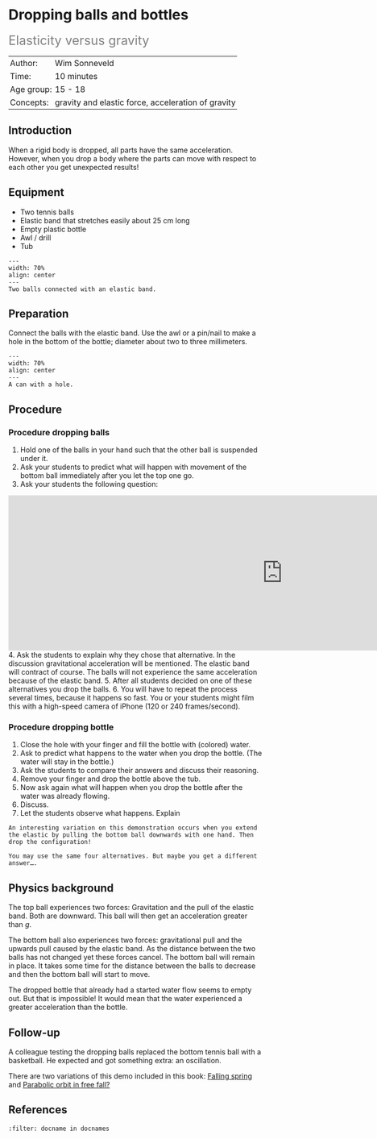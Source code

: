 # Dropping balls and bottles 
<span style="font-size: 25px; color: gray;">Elasticity versus gravity</span>

<table style="width: 100%; border-collapse: collapse; border: none;">
    <tr style="background-color: var(--background-color);">  
        <td style="text-align: left; padding: 3px; border: none; color: var(--text-color)">Author:</td>
        <td style="text-align: left; padding: 3px; border: none; color: var(--text-color)">Wim Sonneveld</td>
    </tr>
    <tr style="background-color: var(--background-color);"> 
        <td style="text-align: left; padding: 3px; border: none; color: var(--text-color)">Time:</td>
        <td style="text-align: left; padding: 3px; border: none; color: var(--text-color)">10 minutes</td>
    </tr>
    <tr style="background-color: var(--background-color);"> 
        <td style="text-align: left; padding: 3px; border: none; color: var(--text-color)">Age group:</td>
        <td style="text-align: left; padding: 3px; border: none; color: var(--text-color)">15 - 18</td>
    </tr>
    <tr style="background-color: var(--background-color);"> 
        <td style="text-align: left; padding: 3px; border: none; color: var(--text-color)">Concepts:</td>
        <td style="text-align: left; padding: 3px; border: none; color: var(--text-color)">gravity and elastic force, acceleration of gravity</td>
    </tr>
</table>

## Introduction
When a rigid body is dropped, all parts have the same acceleration. However, when you drop a body where the parts can move with respect to each other you get unexpected results!

## Equipment
* Two tennis balls
* Elastic band that stretches easily about 25 cm long
* Empty plastic bottle
* Awl / drill
* Tub

```{figure} demo18_figure1.JPG
---
width: 70%
align: center
---
Two balls connected with an elastic band.
``` 

## Preparation
Connect the balls with the elastic band. Use the awl or a pin/nail to make a hole in the bottom of the bottle; diameter about two to three millimeters. 

```{figure} demo18_figure2.JPG
---
width: 70%
align: center
---
A can with a hole.
``` 

## Procedure
### Procedure dropping balls
1.	Hold one of the balls in your hand such that the other ball is suspended under it. 
2.	Ask your students to predict what will happen with movement of the bottom ball immediately after you let the top one go. 
3.	Ask your students the following question:
<iframe src="https://tudelft.h5p.com/content/1292319738939214407/embed" width="1088" height="308" frameborder="0" allowfullscreen="allowfullscreen" allow="autoplay *; geolocation *; microphone *; camera *; midi *; encrypted-media *" aria-label="Demo18 Q1"></iframe><script src="https://tudelft.h5p.com/js/h5p-resizer.js" charset="UTF-8"></script>
4.	Ask the students to explain why they chose that alternative. In the discussion gravitational acceleration will be mentioned. The elastic band will contract of course. The balls will not experience the same acceleration because of the elastic band. 
5.	After all students decided on one of these alternatives you drop the balls. 
6.	You will have to repeat the process several times, because it happens so fast. You or your students might film this with a high-speed camera of iPhone (120 or 240 frames/second). 

### Procedure dropping bottle
1.	Close the hole with your finger and fill the bottle with (colored) water. 
2.	Ask to predict what happens to the water when you drop the bottle. (The water will stay in the bottle.)
3.	Ask the students to compare their answers and discuss their reasoning. 
4.	Remove your finger and drop the bottle above the tub. 
5.	Now ask again what will happen when you drop the bottle after the water was already flowing. 
6.	Discuss.
7.	Let the students observe what happens. Explain

```{tip}
An interesting variation on this demonstration occurs when you extend the elastic by pulling the bottom ball downwards with one hand. Then drop the configuration! 

You may use the same four alternatives. But maybe you get a different answer…. 
```

## Physics background
The top ball experiences two forces: Gravitation and the pull of the elastic band. Both are downward. This ball will then get an acceleration greater than $g$. 

The bottom ball also experiences two forces: gravitational pull and the upwards pull caused by the elastic band. As the distance between the two balls has not changed yet these forces cancel. The bottom ball will remain in place. It takes some time for the distance between the balls to decrease and then the bottom ball will start to move.

The dropped bottle that already had a started water flow seems to empty out. But that is impossible! It would mean that the water experienced a greater acceleration than the bottle. 

## Follow-up 
A colleague testing the dropping balls replaced the bottom tennis ball with a basketball. He expected and got something extra: an oscillation.

There are two variations of this demo included in this book: [Falling spring](../demo96/demo96.md) and [Parabolic orbit in free fall?](../demo43/demo43.md)

## References
```{bibliography}
:filter: docname in docnames
```
